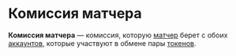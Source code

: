 # Комиссия матчера

**Комиссия матчера** — комиссия, которую [матчер](/waves-node/extensions/matcher.md) берет с обоих [аккаунтов](/blockchain/account.md), которые участвуют в обмене пары [токенов](/blockchain/token.md).
